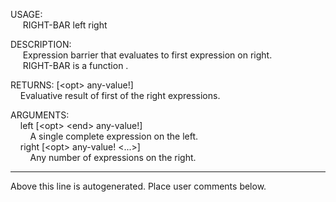 USAGE:  
&nbsp;&nbsp;&nbsp;&nbsp;&nbsp;RIGHT-BAR&nbsp;left&nbsp;right&nbsp;  
  
DESCRIPTION:  
&nbsp;&nbsp;&nbsp;&nbsp;&nbsp;Expression&nbsp;barrier&nbsp;that&nbsp;evaluates&nbsp;to&nbsp;first&nbsp;expression&nbsp;on&nbsp;right.  
&nbsp;&nbsp;&nbsp;&nbsp;&nbsp;RIGHT-BAR&nbsp;is&nbsp;a&nbsp;function&nbsp;.  
  
RETURNS:&nbsp;[&lt;opt&gt;&nbsp;any-value!]  
&nbsp;&nbsp;&nbsp;&nbsp;Evaluative&nbsp;result&nbsp;of&nbsp;first&nbsp;of&nbsp;the&nbsp;right&nbsp;expressions.  
  
ARGUMENTS:  
&nbsp;&nbsp;&nbsp;&nbsp;left&nbsp;[&lt;opt&gt;&nbsp;&lt;end&gt;&nbsp;any-value!]  
&nbsp;&nbsp;&nbsp;&nbsp;&nbsp;&nbsp;&nbsp;&nbsp;A&nbsp;single&nbsp;complete&nbsp;expression&nbsp;on&nbsp;the&nbsp;left.  
&nbsp;&nbsp;&nbsp;&nbsp;right&nbsp;[&lt;opt&gt;&nbsp;any-value!&nbsp;&lt;...&gt;]  
&nbsp;&nbsp;&nbsp;&nbsp;&nbsp;&nbsp;&nbsp;&nbsp;Any&nbsp;number&nbsp;of&nbsp;expressions&nbsp;on&nbsp;the&nbsp;right.  
___
Above this line is autogenerated. Place user comments below.